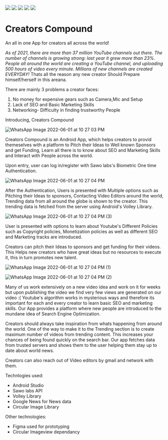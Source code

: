 [![](https://img.shields.io/github/forks/pratik2315/Creators_compound?style=social)](http://makeapullrequest.com)
[![](https://img.shields.io/github/contributors/pratik2315/Creators_compound)](http://makeapullrequest.com)
[![](https://img.shields.io/github/languages/count/pratik2315/Creators_compound)](http://makeapullrequest.com)
[![](https://img.shields.io/github/issues/pratik2315/Creators_compound/good-first)](http://makeapullrequest.com)
[![](https://img.shields.io/github/issues/pratik2315/Creators_compound)](http://makeapullrequest.com)
# Creators Compound

An all in one App for creators all across the world!

_As of 2021,  there are more than 37 million YouTube channels out there. The number of channels is growing strong: last year it 
grew more than 23%. People all around the world are creating a YouTube channel, and uploading 500 hours of video every
minute. Millions of new channels are created EVERYDAY!_ 
Thats all the reason any new creator Should Prepare himself/herself in this areana.

There are mainly 3 problems a creator faces:
1. No money for expensive gears such as Camera,Mic and Setup
2. Lack of SEO and Basic Marketing Skills
3. Networking- Difficulty in finding trustworthy People

Introducing, Creators Compound

![WhatsApp Image 2022-06-01 at 10 27 03 PM](https://user-images.githubusercontent.com/77961530/171459528-872d49cd-1af5-4100-bb4a-265402036b3d.jpeg)


Creators Compound is an Android App, which helps creators to provid themeselves with a platform to Pitch their Ideas to Well known
Sponsors and get Funding, Learn all there is to know about SEO and Marketing Skills and Interact with People across the world.

Upon entry, user can log in/register with Sawo labs's Biometric One time Authentication. 

![WhatsApp Image 2022-06-01 at 10 27 04 PM](https://user-images.githubusercontent.com/77961530/171460300-996c501e-ef55-43cf-a6a5-5d4526b0bcfb.jpeg)


After the Authentication, Users is presented 
with Multiple options such as Pitching their Ideas to sponsors, Contacting Video Editors around the world, Trending data from
all around the globe is shown to the creator. This trending data is fetched from the server using Android's Volley Library.

![WhatsApp Image 2022-06-01 at 10 27 04 PM (3)](https://user-images.githubusercontent.com/77961530/171460413-6e0680c6-0e67-4222-af4f-e49f938f37ad.jpeg)

User is presented with options to learn about Youtube's Different Policies such as Copyright policies, Monetization policies as well
as different SEO and Marketing tracks are introduced.

Creators can pitch their Ideas to sponsors and get funding for their videos. This Helps new creators who have great ideas but no
resources to execute it, this in turn promotes new talent.

![WhatsApp Image 2022-06-01 at 10 27 04 PM (1)](https://user-images.githubusercontent.com/77961530/171460469-5cde18a9-8242-4060-bd31-e050773dcaa0.jpeg)

![WhatsApp Image 2022-06-01 at 10 27 04 PM (2)](https://user-images.githubusercontent.com/77961530/171460710-078da88b-55be-4fd5-81a0-d2ea53483a49.jpeg)


Many of us work extensively on a new video idea and work on it for weeks but upon publishing the video we find very few views
are generated on our video :( Youtube's algorithm works in mysterious ways and therefore its important for each and every creator
to learn basic SEO and marketing skills. Our App provides a platform where new people are introduced to the mundane idea of Search
Engine Optimization.

Creators should always take inspiration from whats happening from around the world. One of the way to make it to the Trending section
is to create maximum number of videos from trending content. This increases your chances of being found quickly on the search bar.
Our app fetches data from trusted servers and shows them to the user helping them stay up to date about world news.

Creators can also reach out of Video editors by gmail and network with them.

Technlogies used:
- Android Studio
- Sawo labs API
- Volley Library
- Google News for News data
- Circular Image Library

Other technologies:
- Figma used for prototyping 
- Circular Imageview dependancy
